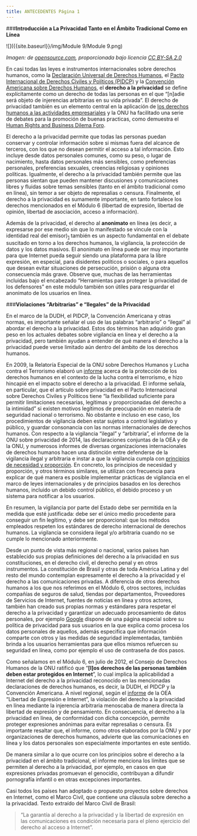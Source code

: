 ```yaml
---
title: ANTECEDENTES Página 1
---
```


###**Introducción a La Privacidad Tanto en el Ámbito Tradicional Como en Línea**

![]({{site.baseurl}}/img/Module 9/Module 9.png)

*Imagen: de <a href="https://www.flickr.com/photos/opensourceway/4638981545" target="_blank">opensource.com</a>, proporcionada bajo licencia <a href="https://creativecommons.org/licenses/by-sa/2.0/" target="_blank">CC BY-SA 2.0</a>*

En casi todas las leyes e instrumentos internacionales sobre derechos humanos, como la <a href="http://www.refworld.org/cgi-bin/texis/vtx/rwmain/opendocpdf.pdf?reldoc=y&docid=47a080e32" target="_blank">Declaración Universal de Derechos Humanos</a>, el <a href="http://www.ohchr.org/SP/ProfessionalInterest/Pages/CCPR.aspx" target="_blank">Pacto Internacional de Derechos Civiles y Políticos (PIDCP)</a> y la <a href="http://www.oas.org/dil/esp/tratados_B-32_Convencion_Americana_sobre_Derechos_Humanos.htm" target="_blank">Convención Americana sobre Derechos Humanos</a>, el **derecho a la privacidad** se define explícitamente como un derecho de todas las personas en el que  “[n]adie será objeto de injerencias arbitrarias en su vida privada”. El derecho de privacidad también es un elemento central en la aplicación de <a href="http://www.integrating-humanrights.org/" target="_blank">los derechos humanos a las actividades empresariales</a> y la ONU ha facilitado una serie de debates para la promoción de buenas practicas, como demuestra el <a href="http://hrbdf.org/dilemmas/Privacy/#.VOLEMlNg69a" target="_blank">Human Rights and Business Dilema Foro</a>. 

El derecho a la privacidad permite que todas las personas puedan conservar y controlar información sobre si mismas fuera del alcance de terceros, con los que no desean permitir el acceso a tal información. Esto incluye desde datos personales comunes, como su peso, o lugar de nacimiento, hasta datos personales más sensibles, como preferencias personales, preferencias sexuales, creencias religiosas y opiniones políticas. Igualmente, el derecho a la privacidad también permite que las personas sientan que pueden mantener discusiones y comunicaciones libres y fluidas sobre temas sensibles (tanto en el ámbito tradicional como en línea), sin temor a ser objeto de represalias o censura. Finalmente, el derecho a la privacidad es sumamente importante, en tanto fortalece los derechos mencionados en el Módulo 6 (libertad de expresión, libertad de opinión, libertad de asociación, acceso a información). 

Además de la privacidad, el derecho al **anonimato** en línea (es decir, a expresarse por ese medio sin que lo manifestado se vincule con la identidad real del emisor)<sub><a href="https://www.eff.org/issues/anonymity" target="_blank">1</a></sub> también es un aspecto fundamental en el debate suscitado en torno a los derechos humanos, la vigilancia, la protección de datos y los datos masivos. El anonimato en línea puede ser muy importante para que Internet pueda seguir siendo una plataforma para la libre expresión, en especial, para disidentes políticos o sociales, o para aquellos que desean evitar situaciones de persecución, prisión o alguna otra consecuencia más grave. Observe que, muchas de las herramientas incluidas bajo el encabezado “Herramientas para proteger la privacidad de los defensores” en este módulo también son útiles para resguardar el anonimato de los usuarios en línea.

###**Violaciones “Arbitrarias” e “Ilegales” de la Privacidad**

En el marco de la DUDH, el PIDCP, la Convención Americana y otras normas, es importante señalar el uso de las palabras “arbitrario” o “ilegal” al abordar el derecho a la privacidad. Estos dos términos han adquirido gran peso en los actuales debates sobre vigilancia en línea y el derecho a la privacidad, pero también ayudan a entender de qué manera el derecho a la privacidad puede verse limitado aún dentro del ámbito de los derechos humanos. 

En 2009, la Relatoría Especial de la ONU sobre Derechos Humanos y Lucha contra el Terrorismo elaboró un <a href="http://daccess-dds-ny.un.org/doc/UNDOC/GEN/G09/178/07/PDF/G0917807.pdf?OpenElement" target="_blank">informe</a> acerca de la protección de los derechos humanos en el contexto de la lucha contra el terrorismo, e hizo hincapié en el impacto sobre el derecho a la privacidad. El informe señala, en particular, que el artículo sobre privacidad en el Pacto Internacional sobre Derechos Civiles y Políticos tiene “la flexibilidad suficiente para permitir limitaciones necesarias, legítimas y proporcionadas del derecho a la intimidad” si existen motivos legítimos de preocupación en materia de seguridad nacional o terrorismo. No obstante e incluso en ese caso, los procedimientos de vigilancia deben estar sujetos a control legislativo y público, y guardar consonancia con las normas internacionales de derechos humanos. Con respecto a la vigilancia “ilegal” y “arbitraria”, el informe de la ONU sobre privacidad de 2014, las declaraciones conjuntas de la OEA y de la ONU, y numerosos informes de diversas organizaciones internacionales de derechos humanos hacen una distinción entre defenderse de la vigilancia ilegal y arbitraria e instar a que la vigilancia cumpla con <a href="https://es.necessaryandproportionate.org/text" target="_blank">principios de necesidad y proporción</a>. En concreto, los principios de necesidad y proporción, y otros términos similares, se utilizan con frecuencia para explicar de qué manera es posible implementar prácticas de vigilancia en el marco de leyes internacionales y de principios basados en los derechos humanos, incluido un debido control público, el debido proceso y un sistema para notificar a los usuarios.

En  resumen, la vigilancia por parte del Estado debe ser permitida en la medida que esté justificada: debe ser el único medio procedente para conseguir un fin legítimo, y debe ser proporcional: que los métodos empleados respeten los estándares de derecho internacional de derechos humanos. La vigilancia se considera ilegal y/o arbitraria cuando no se cumple lo mencionado anteriormente.

Desde un punto de vista más regional o nacional, varios países han establecido sus propias definiciones del derecho a la privacidad en sus constituciones, en el derecho civil, el derecho penal y en otros instrumentos. La constitución de Brasil y otras de toda América Latina y del resto del mundo contemplan expresamente el derecho a la privacidad y el derecho a las comunicaciones privadas. A diferencia de otros derechos humanos a los que nos referimos en el Módulo 6, otros sectores, incluidas compañías de seguros de salud, tiendas por departamentos, Proveedores de Servicios de Internet, fuentes de noticias en línea y otros actores, también han creado sus propias normas y estándares para respetar el derecho a la privacidad y  garantizar un adecuado procesamiento de datos personales, por ejemplo <a href="http://www.google.com/intl/es-419/policies/privacy/" target="_blank">Google</a> dispone de una página especial sobre su política de privacidad para sus usuarios en la que explica como procesa los datos personales de aquellos, además especifica que información comparte con otros y las medidas de seguridad implementadas, también brinda a los usuarios herramientas para que ellos mismos refuercen su seguridad en línea, como por ejemplo el uso de contraseña de dos pasos.

Como señalamos en el Módulo 6, en julio de 2012, el Consejo de Derechos Humanos de la ONU ratificó que “**[l]os derechos de las personas también deben estar protegidos en Internet**”, lo cual implica la aplicabilidad a Internet del derecho a la privacidad reconocido en las mencionadas declaraciones de derechos humanos, es decir, la DUDH, el PIDCP y la Convención Americana. A nivel regional, según el <a href="http://www.oas.org/es/cidh/expresion/docs/informes/2014_04_08_Internet_WEB.pdf" target="_blank">informe</a> de la OEA “Libertad de Expresión e Internet”, la violación del derecho a la privacidad en línea mediante la injerencia arbitraria menoscaba de manera directa la libertad de expresión y de pensamiento. En consecuencia, el derecho a la privacidad en línea, de conformidad con dicha concepción, permite proteger expresiones anónimas para evitar represalias o censura. Es importante resaltar que, el informe, como otros elaborados por la ONU y por organizaciones de derechos humanos, advierte que las comunicaciones en línea y los datos personales son especialmente importantes en este sentido. 

De manera similar a lo que ocurre con los principios sobre el derecho a la privacidad en el ámbito tradicional, el informe menciona los límites que se permiten al derecho a la privacidad, por ejemplo, en casos en que expresiones privadas promuevan el genocidio, contribuyan a difundir pornografía infantil o en otras excepciones importantes. 

Casi todos los países han adoptado o propuesto proyectos sobre derechos en Internet, como el Marco Civil, que contiene una cláusula sobre derecho a la privacidad. Texto extraído del Marco Civil de Brasil: 

>“La garantía al derecho a la privacidad y la libertad de expresión en las comunicaciones es condición necesaria para el pleno ejercicio del derecho al acceso a Internet”.
